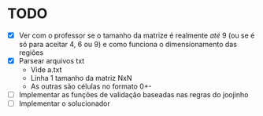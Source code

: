 # TODO
- [x] Ver com o professor se o tamanho da matrize é realmente *até* 9 (ou se é só para aceitar 4, 6 ou 9) e como funciona o dimensionamento das regiões
- [x] Parsear arquivos txt
    - Vide a.txt
    - Linha 1 tamanho da matriz NxN
    - As outras são células no formato 0+-
- [ ] Implementar as funções de validação baseadas nas regras do joojinho
- [ ] Implementar o solucionador
